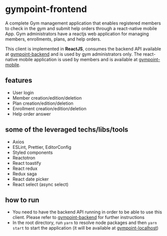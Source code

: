 # gympoint-frontend
A complete Gym management application that enables registered members to check in the gym and submit help orders through a react-native mobile App. Gym administrators have a reactjs web application for managing members, enrollments, plans, and help orders.

This client is implemented in  **ReactJS**, consumes the backend API available at [gympoint-backend](https://github.com/jonathasgabriel/gympoint-backend) and is used by gym administrators only. The react-native mobile application is used by members and is available at [gympoint-mobile](https://github.com/jonathasgabriel/gympoint-mobile).

## features
- User login
- Member creation/edition/deletion
- Plan creation/edition/deletion
- Enrollment creation/edition/deletion
- Help order answer

## some of the leveraged techs/libs/tools
- Axios
- ESLint, Prettier, EditorConfig
- Styled components
- Reactotron
- React toastify
- React redux
- Redux saga
- React date picker
- React select (async select)

## how to run

- You need to have the backend API running in order to be able to use this client. Please refer to [gympoint-backend](https://github.com/jonathasgabriel/gympoint-backend) for further instructions
- In the root directory, run `yarn` to resolve node packages and then `yarn start` to start the application (it will be available at [gympoint-localhost](http://localhost:3000/))
